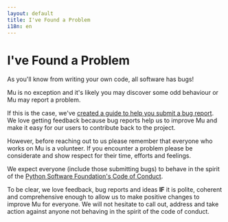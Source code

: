 ```yaml
---
layout: default
title: I've Found a Problem 
i18n: en
---
```


# I've Found a Problem

As you'll know from writing your own code, all software has bugs!

Mu is no exception and it's likely you may discover some odd behaviour or Mu
may report a problem.

If this is the case, we've [created a guide to help you submit a bug report](/en/howto/bugs).
We love getting feedback because bug reports help us to improve Mu and make it
easy for our users to contribute back to the project.

However, before reaching out to us please remember that everyone who works
on Mu is a volunteer. If you encounter a problem please be considerate and show
respect for their time, efforts and feelings.

We expect everyone (include those submitting bugs) to behave in the spirit of
the [Python Software Foundation's Code of Conduct](https://www.python.org/psf/codeofconduct/).

To be clear, we love feedback, bug reports and ideas **IF** it is polite,
coherent and comprehensive enough to allow us to make positive changes to
improve Mu for everyone. We will not hesitate to call out, address and take
action against anyone not behaving in the spirit of the code of conduct.
